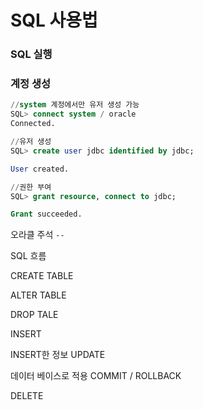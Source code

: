 # SQL 사용법





### SQL 실행 





### 계정 생성

```sql
//system 계정에서만 유저 생성 가능
SQL> connect system / oracle
Connected.

//유저 생성
SQL> create user jdbc identified by jdbc;

User created.

//권한 부여
SQL> grant resource, connect to jdbc;

Grant succeeded.
```



오라클 주석 `--`



SQL 흐름 

CREATE TABLE

ALTER TABLE

DROP TALE

INSERT

INSERT한 정보 UPDATE

데이터 베이스로 적용 COMMIT / ROLLBACK

DELETE
